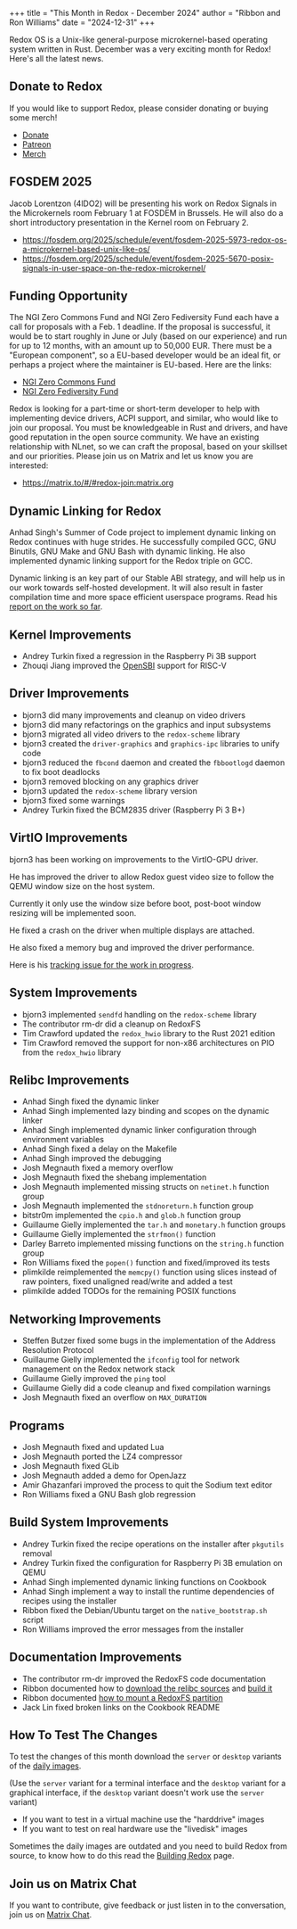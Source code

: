 +++
title = "This Month in Redox - December 2024"
author = "Ribbon and Ron Williams"
date = "2024-12-31"
+++

Redox OS is a Unix-like general-purpose microkernel-based operating system
written in Rust. December was a very exciting month for Redox! Here's all the latest news.

## Donate to Redox

If you would like to support Redox, please consider donating or buying some merch!

- [Donate](https://www.redox-os.org/donate/)
- [Patreon](https://www.patreon.com/redox_os)
- [Merch](https://redox-os.creator-spring.com/)

## FOSDEM 2025

Jacob Lorentzon (4lDO2) will be presenting his work on Redox Signals in the Microkernels room February 1 at FOSDEM in Brussels. He will also do a short introductory presentation in the Kernel room on February 2.

- https://fosdem.org/2025/schedule/event/fosdem-2025-5973-redox-os-a-microkernel-based-unix-like-os/
- https://fosdem.org/2025/schedule/event/fosdem-2025-5670-posix-signals-in-user-space-on-the-redox-microkernel/

## Funding Opportunity

The NGI Zero Commons Fund and NGI Zero Fediversity Fund each have a call for proposals with a Feb. 1 deadline.
If the proposal is successful, it would be to start roughly in June or July (based on our experience) and run for up to 12 months,
with an amount up to 50,000 EUR.
There must be a "European component", so a EU-based developer would be an ideal fit,
or perhaps a project where the maintainer is EU-based. Here are the links:

- [NGI Zero Commons Fund](https://nlnet.nl/commonsfund/)
- [NGI Zero Fediversity Fund](https://nlnet.nl/fediversity/)

Redox is looking for a part-time or short-term developer to help with implementing device drivers, ACPI support, and similar,
who would like to join our proposal.
You must be knowledgeable in Rust and drivers, and have good reputation in the open source community.
We have an existing relationship with NLnet, so we can craft the proposal, based on your skillset  and our priorities.
Please join us on Matrix and let us know you are interested:

- https://matrix.to/#/#redox-join:matrix.org

## Dynamic Linking for Redox

Anhad Singh's Summer of Code project to implement dynamic linking on Redox continues with huge strides.
He successfully compiled GCC, GNU Binutils, GNU Make and GNU Bash with dynamic linking.
He also implemented dynamic linking support for the Redox triple on GCC.

Dynamic linking is an key part of our Stable ABI strategy, and will help us in our work towards self-hosted development. It will also result in faster compilation time and more space efficient userspace programs.
Read his [report on the work so far](/news/01_rsoc2024_dynamic_linker).

## Kernel Improvements

- Andrey Turkin fixed a regression in the Raspberry Pi 3B support
- Zhouqi Jiang improved the [OpenSBI](https://github.com/riscv-software-src/opensbi) support for RISC-V

## Driver Improvements

- bjorn3 did many improvements and cleanup on video drivers
- bjorn3 did many refactorings on the graphics and input subsystems
- bjorn3 migrated all video drivers to the `redox-scheme` library
- bjorn3 created the `driver-graphics` and `graphics-ipc` libraries to unify code
- bjorn3 reduced the `fbcond` daemon and created the `fbbootlogd` daemon to fix boot deadlocks
- bjorn3 removed blocking on any graphics driver
- bjorn3 updated the `redox-scheme` library version
- bjorn3 fixed some warnings
- Andrey Turkin fixed the BCM2835 driver (Raspberry Pi 3 B+)

## VirtIO Improvements

bjorn3 has been working on improvements to the VirtIO-GPU driver.

He has improved the driver to allow Redox guest video size to follow the QEMU window size on the host system.

Currently it only use the window size before boot, post-boot window resizing will be implemented soon.

He fixed a crash on the driver when multiple displays are attached.

He also fixed a memory bug and improved the driver performance.

Here is his [tracking issue for the work in progress](https://gitlab.redox-os.org/redox-os/redox/-/issues/1428).

## System Improvements

- bjorn3 implemented `sendfd` handling on the `redox-scheme` library
- The contributor rm-dr did a cleanup on RedoxFS
- Tim Crawford updated the `redox_hwio` library to the Rust 2021 edition
- Tim Crawford removed the support for non-x86 architectures on PIO from the `redox_hwio` library

## Relibc Improvements

- Anhad Singh fixed the dynamic linker
- Anhad Singh implemented lazy binding and scopes on the dynamic linker
- Anhad Singh implemented dynamic linker configuration through environment variables
- Anhad Singh fixed a delay on the Makefile
- Anhad Singh improved the debugging
- Josh Megnauth fixed a memory overflow
- Josh Megnauth fixed the shebang implementation
- Josh Megnauth implemented missing structs on `netinet.h` function group
- Josh Megnauth implemented the `stdnoreturn.h` function group
- bitstr0m implemented the `cpio.h` and `glob.h` function group
- Guillaume Gielly implemented the `tar.h` and `monetary.h` function groups
- Guillaume Gielly implemented the `strfmon()` function
- Darley Barreto implemented missing functions on the `string.h` function group
- Ron Williams fixed the `popen()` function and fixed/improved its tests
- plimkilde reimplemented the `memcpy()` function using slices instead of raw pointers, fixed unaligned read/write and added a test
- plimkilde added TODOs for the remaining POSIX functions

## Networking Improvements

- Steffen Butzer fixed some bugs in the implementation of the Address Resolution Protocol
- Guillaume Gielly implemented the `ifconfig` tool for network management on the Redox network stack
- Guillaume Gielly improved the `ping` tool
- Guillaume Gielly did a code cleanup and fixed compilation warnings
- Josh Megnauth fixed an overflow on `MAX_DURATION`

## Programs

- Josh Megnauth fixed and updated Lua
- Josh Megnauth ported the LZ4 compressor
- Josh Megnauth fixed GLib
- Josh Megnauth added a demo for OpenJazz
- Amir Ghazanfari improved the process to quit the Sodium text editor
- Ron Williams fixed a GNU Bash glob regression

## Build System Improvements

- Andrey Turkin fixed the recipe operations on the installer after `pkgutils` removal
- Andrey Turkin fixed the configuration for Raspberry Pi 3B emulation on QEMU
- Anhad Singh implemented dynamic linking functions on Cookbook
- Anhad Singh implement a way to install the runtime dependencies of recipes using the installer
- Ribbon fixed the Debian/Ubuntu target on the `native_bootstrap.sh` script
- Ron Williams improved the error messages from the installer

## Documentation Improvements

- The contributor rm-dr improved the RedoxFS code documentation
- Ribbon documented how to [download the relibc sources](https://gitlab.redox-os.org/redox-os/relibc#download-the-sources) and [build it](https://gitlab.redox-os.org/redox-os/relibc#build-instructions)
- Ribbon documented [how to mount a RedoxFS partition](https://gitlab.redox-os.org/redox-os/redoxfs#how-to-mount-a-partition)
- Jack Lin fixed broken links on the Cookbook README

## How To Test The Changes

To test the changes of this month download the `server` or `desktop` variants of the [daily images](https://static.redox-os.org/img/).

(Use the `server` variant for a terminal interface and the `desktop` variant for a graphical interface, if the `desktop` variant doesn't work use the `server` variant)

- If you want to test in a virtual machine use the "harddrive" images
- If you want to test on real hardware use the "livedisk" images

Sometimes the daily images are outdated and you need to build Redox from source, to know how to do this read the [Building Redox](https://doc.redox-os.org/book/podman-build.html) page.

## Join us on Matrix Chat

If you want to contribute, give feedback or just listen in to the conversation,
join us on [Matrix Chat](https://matrix.to/#/#redox-join:matrix.org).

<!--
## Discussion

Here are some links to discussion about this news post:

- [Fosstodon @redox]()
- [Fosstodon @soller]()
- [Patreon]()
- [Phoronix]()
- [Reddit /r/redox]()
- [Reddit /r/rust]()
- [X/Twitter @redox_os]()
- [X/Twitter @jeremy_soller]()
- [Hacker News]()
-->
